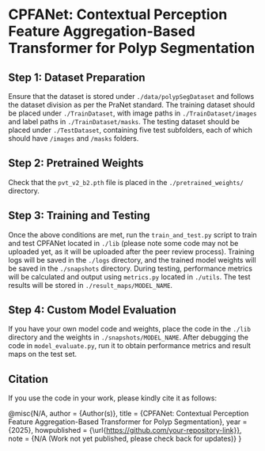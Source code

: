 # CPFANet: Contextual Perception Feature Aggregation-Based Transformer for Polyp Segmentation

## Step 1: Dataset Preparation
Ensure that the dataset is stored under `./data/polypSegDataset` and follows the dataset division as per the PraNet standard. The training dataset should be placed under `./TrainDataset`, with image paths in `./TrainDataset/images` and label paths in `./TrainDataset/masks`. The testing dataset should be placed under `./TestDataset`, containing five test subfolders, each of which should have `/images` and `/masks` folders.

## Step 2: Pretrained Weights
Check that the `pvt_v2_b2.pth` file is placed in the `./pretrained_weights/` directory.

## Step 3: Training and Testing
Once the above conditions are met, run the `train_and_test.py` script to train and test CPFANet located in `./lib` (please note some code may not be uploaded yet, as it will be uploaded after the peer review process). Training logs will be saved in the `./logs` directory, and the trained model weights will be saved in the `./snapshots` directory. During testing, performance metrics will be calculated and output using `metrics.py` located in `./utils`. The test results will be stored in `./result_maps/MODEL_NAME`.

## Step 4: Custom Model Evaluation
If you have your own model code and weights, place the code in the `./lib` directory and the weights in `./snapshots/MODEL_NAME`. After debugging the code in `model_evaluate.py`, run it to obtain performance metrics and result maps on the test set.

## Citation
If you use the code in your work, please kindly cite it as follows:

@misc{N/A, author = {Author(s)}, title = {CPFANet: Contextual Perception Feature Aggregation-Based Transformer for Polyp Segmentation}, year = {2025}, howpublished = {\url{https://github.com/your-repository-link}}, note = {N/A (Work not yet published, please check back for updates)} }
